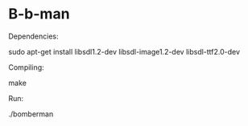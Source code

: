 # B-b-man

Dependencies:

sudo apt-get install libsdl1.2-dev libsdl-image1.2-dev libsdl-ttf2.0-dev 

Compiling:

make

Run:

./bomberman